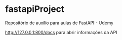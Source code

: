 # fastapiProject

Repositório de auxílio para aulas de FastAPI - Udemy

http://127.0.0.1:800/docs para abrir informações da API